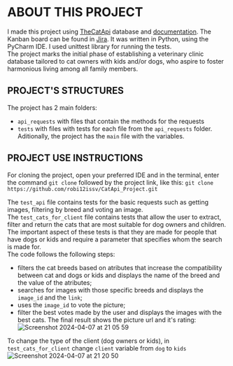 # ABOUT THIS PROJECT

I made this project using [TheCatApi](https://thecatapi.com) database and [documentation](https://developers.thecatapi.com/view-account/ylX4blBYT9FaoVd6OhvR?report=bOoHBz-8t). The Kanban board can be found in [Jira](https://robibejenar.atlassian.net/jira/software/c/projects/LI/boards/3). It was written in Python, using the PyCharm IDE. I used unittest library for running the tests.  
The project marks the initial phase of establishing a veterinary clinic database tailored to cat owners with kids and/or dogs, who aspire to foster harmonious living among all family members.

## PROJECT'S STRUCTURES

The project has 2 main folders:
- `api_requests` with files that contain the methods for the requests
- `tests` with files with tests for each file from the `api_requests` folder.  
Aditionally, the project has the `main` file with the variables. 

## PROJECT USE INSTRUCTIONS

For cloning the project, open your preferred IDE and in the terminal, enter the command `git clone` followed by the project link, like this: 
`git clone https://github.com/robi12issv/CatApi_Project.git`

The `test_api` file contains tests for the basic requests such as getting images, filtering by breed and voting an image.  
The `test_cats_for_client` file contains tests that allow the user to extract, filter and return the cats that are most suitable for dog owners and children. The important aspect of these tests is that they are made for people that have dogs or kids and require a parameter that specifies whom the search is made for.  
The code follows the following steps: 
- filters the cat breeds based on atributes that increase the compatibility between cat and dogs or kids and displays the name of the breed and the value of the atributes;
- searches for images with those specific breeds and displays the `image_id` and the `link`;
- uses the `image_id` to vote the picture;
- filter the best votes made by the user and displays the images with the best cats.
The final result shows the picture url and it's rating:  
![Screenshot 2024-04-07 at 21 05 59](https://github.com/robi12issv/CatApi_Project/assets/160391019/958765a0-5e46-45a7-943d-ef3a5e1c6d3b)

To change the type of the client (dog owners or kids), in `test_cats_for_client` change `client` variable from `dog` to `kids`
![Screenshot 2024-04-07 at 21 20 50](https://github.com/robi12issv/CatApi_Project/assets/160391019/0693e9a7-e215-4e20-a619-60b544a9b11f)
